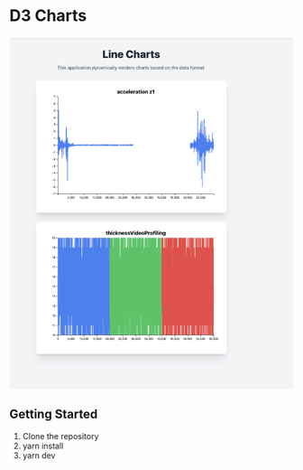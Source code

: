 # D3 Charts

![App Screenshot](./public/screenshot.png)

## Getting Started

1. Clone the repository
2. yarn install
3. yarn dev
